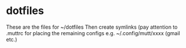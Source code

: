 # dotfiles
These are the files for ~/dotfiles
Then create symlinks (pay attention to .muttrc for placing the remaining configs e.g. ~/.config/mutt/xxxx (gmail etc.)
